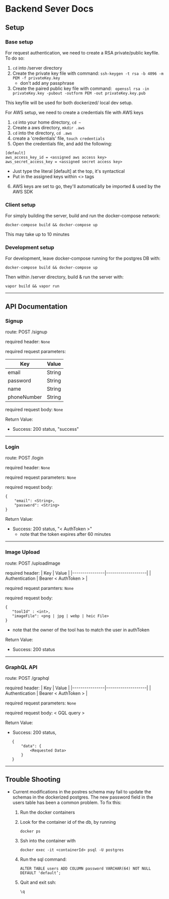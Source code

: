 # Backend Sever Docs

## Setup

### **Base setup**

For request authentication, we need to create a RSA private/public keyfile. To do so:

1. `cd` into /server directory
2. Create the private key file with command:
   `ssh-keygen -t rsa -b 4096 -m PEM -f privateKey.key`
   - don't add any passphrase
3. Create the paired public key file with command:
   ` openssl rsa -in privateKey.key -pubout -outform PEM -out privateKey.key.pub`

This keyfile will be used for both dockerized/ local dev setup.

For AWS setup, we need to create a credentials file with AWS keys

1. `cd` into your home directory, `cd ~`
2. Create a aws directory, `mkdir .aws`
3. `cd` into the directory, `cd .aws`
4. create a 'credentials' file, `touch credentials`
5. Open the credentials file, and add the following:

```
[default]
aws_access_key_id = <assigned aws access key>
aws_secret_access_key = <assigned secret access key>
```

- Just type the literal \[default] at the top, it's syntactical
- Put in the assigned keys within <> tags

6. AWS keys are set to go, they'll automatically be imported & used by the AWS SDK

### **Client setup**

For simply building the server, build and run the docker-compose network:

    docker-compose build && docker-compose up

This may take up to 10 minutes

### **Development setup**

For development, leave docker-compose running for the postgres DB with:

    docker-compose build && docker-compose up

Then within /server directory, build & run the server with:

    vapor build && vapor run

---

## API Documentation

### Signup

route: POST /signup

required header: `None`

required request parameters:

| Key         | Value  |
| ----------- | ------ |
| email       | String |
| password    | String |
| name        | String |
| phoneNumber | String |

required request body: `None`

Return Value:

- Success: 200 status, "success"

---

### Login

route: POST /login

required header: `None`

required request parameters: `None`

required request body:

```
{
    "email": <String>,
    "password": <String>
}
```

Return Value:

- Success: 200 status, "< AuthToken >"
  - note that the token expires after 60 minutes

---

### Image Upload

route: POST /uploadImage

required header:
| Key | Value |
|----------------|--------------------|
| Authentication | Bearer < AuthToken > |

required request paramters: `None`

required request body:

```
{
   "toolId" : <int>,
   "imageFile": <png | jpg | webp | heic File>
}
```

- note that the owner of the tool has to match the user in authToken

Return Value:

- Success: 200 status

---

### GraphQL API

route: POST /graphql

required header:
| Key | Value |
|----------------|--------------------|
| Authentication | Bearer < AuthToken > |

required request parameters: `None`

required request body: < GQL query >

Return Value:

- Success: 200 status,

```
   {
       "data": {
           <Requested Data>
       }
   }
```

---

## Trouble Shooting

- Current modifications in the postres schema may fail to update the schemas in the dockerized postgres. The new password field in the users table has been a common problem. To fix this:

  1. Run the docker containers
  2. Look for the container id of the db, by running

     `docker ps`

  3. Ssh into the container with

     `docker exec -it <containerId> psql -U postgres`

  4. Run the sql command:

     `ALTER TABLE users ADD COLUMN password VARCHAR(64) NOT NULL DEFAULT 'default’;`

  5. Quit and exit ssh:

     `\q`
